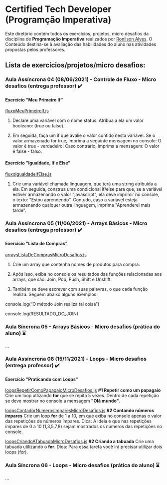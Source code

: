 # Certified Tech Developer (Programção Imperativa)
Este diretório contém todos os exercícios, projetos, micro desafios da disciplina de <b>Programação Imperativa</b> realizados por [Ronilson Alves](https://linkedin.com/in/ronilsonalves).
O Conteúdo destina-se à avaliação das habilidades do aluno nas atividades propostas pelos professores.

## Lista de exercícios/projetos/micro desafios:

### Aula Assíncrona 04 (08/06/2021) - Controle de Fluxo - Micro desafios (entrega professor) ✔️
#### Exercício "Meu  Primeiro If"
[fluxoMeuPrimeiroIf.js](/ProgramacaoImperativa/Aula04/fluxoMeuPrimeiroIf.js)
1. Declare uma variável com o nome status. Atribua a ela um valor booleano: (true ou false).

2. Em seguida, faça um if que avalie o valor contido nesta variável. Se o valor armazenado for true, imprima a seguinte mensagem no console: O valor é true - verdadeiro. Caso contrário, imprima a mensagem: O valor é false - falso.

#### Exercício "Igualdade, If e Else"
[fluxoIgualdadeIfElse.js](/ProgramacaoImperativa/Aula04/fluxoIgualdadeIfElse.js)
1. Crie uma variável chamada linguagem, que terá uma string atribuída a ela. Em seguida, construa uma condicional if/else para que, se a variável estiver armazenando o valor "javascript", ela deve imprimir no console, o texto: "Estou aprendendo". Contudo, caso a variável esteja armazenando qualquer outra linguagem, imprima "Aprenderei mais tarde".

### Aula Assíncrona 05 (11/06/2021) - Arrays Básicos - Micro desafios (entrega professor) ✔️
#### Exercício “Lista de Compras”
[arraysListaDeComprasMicroDesafios.js](/ProgramacaoImperativa/Aula05/arraysBasicosListaDeCompras.js) 
1. Crie um array que contenha nomes de produtos para compra. 

2. Após isso, exiba no console os resultados das funções relacionadas aos arrays, que são: Join, Pop, Push, Shift e Unshift. 

3. Também se deve escrever com suas palavras, o que cada função realiza. Seguem abaixo alguns exemplos.

console.log(“O método Join realiza tal coisa”)

console.log(RESULTADO_DO_JOIN)

### Aula Síncrona 05 - Arrays Básicos - Micro desafios (prática do aluno) ⌛
...

### Aula Assíncrona 06 (15/11/2021) - Loops - Micro desafios (entrega professor) ✔️
#### Exercício "Praticando com Loops"
[loopsRepetirComoPapagaioMicroDesafios.js](/ProgramacaoImperativa/Aula06/loopsRepetirComoPapagaioMicroDesafios.js)
<b>#1 Repetir como um papagaio</b>
Crie um loop utlizando <b>for</b> que se repita 5 vezes. Dentro de cada repetição se deve mostrar no console a mensagem <b>"Olá mundo"</b>.

[loopsContadorNumerosImparesMicroDesafios.js](/ProgramacaoImperativa/Aula06/loopsContadorNumerosImparesMicroDesafios.js)
<b>#2 Contando números ímpares</b>
Crie um loop <b>for</b> de 1 a 10, em que exiba no console apenas o valor das repetições de números ímpares. Dica: A ideia é que nas repetições ímpares de 0 a 10 (1,3,5,7,8) sejam mostrados os números das repetições no console.

[loopsCriandoATabuadaMicroDesafios.js](/ProgramacaoImperativa/Aula06/loopsCriandoATabuadaMicroDesafios.js)
<b>#2 Criando a tabuada</b>
Crie uma tabuada utilizando o <b>for</b>. Dica: Para essa tarefa você irá precisar utilizar dois loops (for).

### Aula Síncrona 06 - Loops - Micro desafios (prática do aluno) ⌛
...